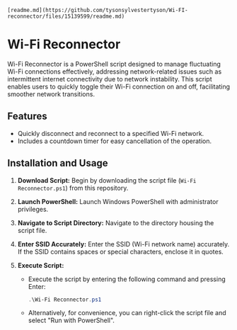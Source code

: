     [readme.md](https://github.com/tysonsylvestertyson/Wi-FI-reconnector/files/15139599/readme.md)
# Wi-Fi Reconnector

Wi-Fi Reconnector is a PowerShell script designed to manage fluctuating Wi-Fi connections effectively, addressing network-related issues such as intermittent internet connectivity due to network instability. This script enables users to quickly toggle their Wi-Fi connection on and off, facilitating smoother network transitions.

## Features

- Quickly disconnect and reconnect to a specified Wi-Fi network.
- Includes a countdown timer for easy cancellation of the operation.

## Installation and Usage

1. **Download Script:** Begin by downloading the script file (`Wi-Fi Reconnector.ps1`) from this repository.

2. **Launch PowerShell:** Launch Windows PowerShell with administrator privileges.

3. **Navigate to Script Directory:** Navigate to the directory housing the script file.

4. **Enter SSID Accurately:** Enter the SSID (Wi-Fi network name) accurately. If the SSID contains spaces or special characters, enclose it in quotes.

5. **Execute Script:**
   - Execute the script by entering the following command and pressing Enter:
     ```powershell
     .\Wi-Fi Reconnector.ps1
     ```
   - Alternatively, for convenience, you can right-click the script file and select "Run with PowerShell".
